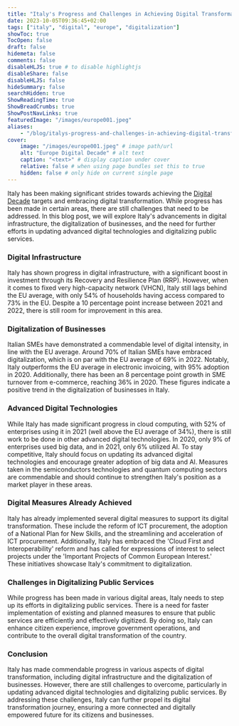 ```yaml
---
title: "Italy's Progress and Challenges in Achieving Digital Transformation"
date: 2023-10-05T09:36:45+02:00
tags: ["italy", "digital", "europe", "digitalization"]
showToc: true
TocOpen: false
draft: false
hidemeta: false
comments: false
disableHLJS: true # to disable highlightjs
disableShare: false
disableHLJS: false
hideSummary: false
searchHidden: true
ShowReadingTime: true
ShowBreadCrumbs: true
ShowPostNavLinks: true
featuredImage: "/images/europe001.jpeg"
aliases: 
    - "/blog/italys-progress-and-challenges-in-achieving-digital-transformation/"
cover:
    image: "/images/europe001.jpeg" # image path/url
    alt: "Europe Digital Decade" # alt text
    caption: "<text>" # display caption under cover
    relative: false # when using page bundles set this to true
    hidden: false # only hide on current single page
---
```

Italy has been making significant strides towards achieving the [Digital Decade](https://commission.europa.eu/strategy-and-policy/priorities-2019-2024/europe-fit-digital-age/europes-digital-decade-digital-targets-2030_en) targets and embracing digital transformation. While progress has been made in certain areas, there are still challenges that need to be addressed. In this blog post, we will explore Italy's advancements in digital infrastructure, the digitalization of businesses, and the need for further efforts in updating advanced digital technologies and digitalizing public services.

### Digital Infrastructure
Italy has shown progress in digital infrastructure, with a significant boost in investment through its Recovery and Resilience Plan (RRP). However, when it comes to fixed very high-capacity network (VHCN), Italy still lags behind the EU average, with only 54% of households having access compared to 73% in the EU. Despite a 10 percentage point increase between 2021 and 2022, there is still room for improvement in this area.

### Digitalization of Businesses
Italian SMEs have demonstrated a commendable level of digital intensity, in line with the EU average. Around 70% of Italian SMEs have embraced digitalization, which is on par with the EU average of 69% in 2022. Notably, Italy outperforms the EU average in electronic invoicing, with 95% adoption in 2020. Additionally, there has been an 8 percentage point growth in SME turnover from e-commerce, reaching 36% in 2020. These figures indicate a positive trend in the digitalization of businesses in Italy.

### Advanced Digital Technologies
While Italy has made significant progress in cloud computing, with 52% of enterprises using it in 2021 (well above the EU average of 34%), there is still work to be done in other advanced digital technologies. In 2020, only 9% of enterprises used big data, and in 2021, only 6% utilized AI. To stay competitive, Italy should focus on updating its advanced digital technologies and encourage greater adoption of big data and AI. Measures taken in the semiconductors technologies and quantum computing sectors are commendable and should continue to strengthen Italy's position as a market player in these areas.

### Digital Measures Already Achieved
Italy has already implemented several digital measures to support its digital transformation. These include the reform of ICT procurement, the adoption of a National Plan for New Skills, and the streamlining and acceleration of ICT procurement. Additionally, Italy has embraced the 'Cloud First and Interoperability' reform and has called for expressions of interest to select projects under the 'Important Projects of Common European Interest.' These initiatives showcase Italy's commitment to digitalization.

### Challenges in Digitalizing Public Services
While progress has been made in various digital areas, Italy needs to step up its efforts in digitalizing public services. There is a need for faster implementation of existing and planned measures to ensure that public services are efficiently and effectively digitized. By doing so, Italy can enhance citizen experience, improve government operations, and contribute to the overall digital transformation of the country.

### Conclusion
Italy has made commendable progress in various aspects of digital transformation, including digital infrastructure and the digitalization of businesses. However, there are still challenges to overcome, particularly in updating advanced digital technologies and digitalizing public services. By addressing these challenges, Italy can further propel its digital transformation journey, ensuring a more connected and digitally empowered future for its citizens and businesses.